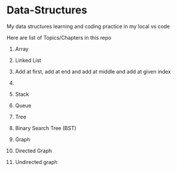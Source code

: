 # Data-Structures
My data structures learning and coding practice in my local vs code

Here are list of Topics/Chapters in this repo

1. Array



2. Linked List
  1. Add at first, add at end and add at middle and add at given index
  2. 




3. Stack



4. Queue


6. Tree


7. Binary Search Tree (BST)



8. Graph
  1. Directed Graph
  2. Undirected graph
  

